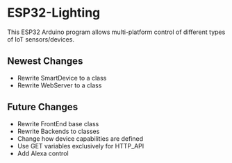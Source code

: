 # ESP32-Lighting
This ESP32 Arduino program allows multi-platform control of different types of IoT sensors/devices.

## Newest Changes
- Rewrite SmartDevice to a class
- Rewrite WebServer to a class

## Future Changes
- Rewrite FrontEnd base class
- Rewrite Backends to classes
- Change how device capabilities are defined
- Use GET variables exclusively for HTTP_API
- Add Alexa control